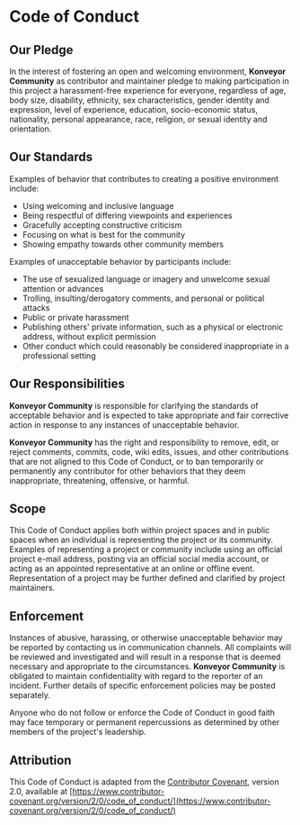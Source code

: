 # Code of Conduct

## Our Pledge

In the interest of fostering an open and welcoming environment, **Konveyor Community** as
contributor and maintainer pledge to making participation in this project a 
harassment-free experience for everyone, regardless of age, body
size, disability, ethnicity, sex characteristics, gender identity and expression,
level of experience, education, socio-economic status, nationality, personal
appearance, race, religion, or sexual identity and orientation.

## Our Standards

Examples of behavior that contributes to creating a positive environment include:

* Using welcoming and inclusive language
* Being respectful of differing viewpoints and experiences
* Gracefully accepting constructive criticism
* Focusing on what is best for the community
* Showing empathy towards other community members

Examples of unacceptable behavior by participants include:

* The use of sexualized language or imagery and unwelcome sexual attention or advances
* Trolling, insulting/derogatory comments, and personal or political attacks
* Public or private harassment
* Publishing others' private information, such as a physical or electronic
  address, without explicit permission
* Other conduct which could reasonably be considered inappropriate in a
  professional setting

## Our Responsibilities

**Konveyor Community** is responsible for clarifying the standards of acceptable
behavior and is expected to take appropriate and fair corrective action in
response to any instances of unacceptable behavior.

**Konveyor Community** has the right and responsibility to remove, edit, or
reject comments, commits, code, wiki edits, issues, and other contributions
that are not aligned to this Code of Conduct, or to ban temporarily or
permanently any contributor for other behaviors that they deem inappropriate,
threatening, offensive, or harmful.

## Scope

This Code of Conduct applies both within project spaces and in public spaces
when an individual is representing the project or its community. Examples of
representing a project or community include using an official project e-mail
address, posting via an official social media account, or acting as an appointed
representative at an online or offline event. Representation of a project may be
further defined and clarified by project maintainers.

## Enforcement

Instances of abusive, harassing, or otherwise unacceptable behavior may be
reported by contacting us in communication channels.
All complaints will be reviewed and investigated and will result in a response that
is deemed necessary and appropriate to the circumstances. **Konveyor Community**
is obligated to maintain confidentiality with regard to the reporter of an incident.
Further details of specific enforcement policies may be posted separately.

Anyone who do not follow or enforce the Code of Conduct in good
faith may face temporary or permanent repercussions as determined by other
members of the project's leadership.

## Attribution

This Code of Conduct is adapted from the
[Contributor Covenant](https://www.contributor-covenant.org), version 2.0,
available at [https://www.contributor-covenant.org/version/2/0/code_of_conduct/](https://www.contributor-covenant.org/version/2/0/code_of_conduct/)
